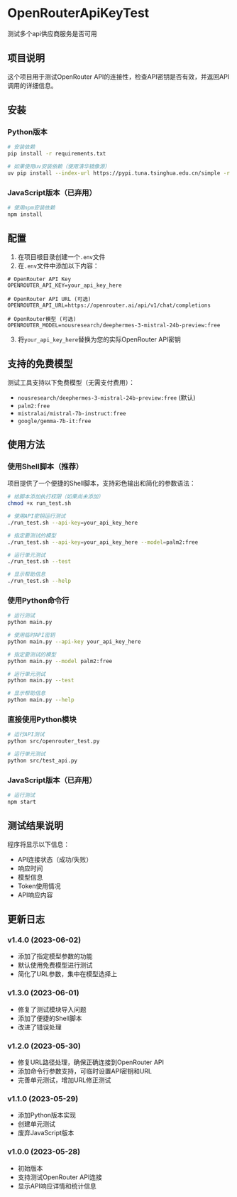 # OpenRouterApiKeyTest
测试多个api供应商服务是否可用

## 项目说明
这个项目用于测试OpenRouter API的连接性，检查API密钥是否有效，并返回API调用的详细信息。

## 安装

### Python版本
```bash
# 安装依赖
pip install -r requirements.txt

# 如果使用uv安装依赖（使用清华镜像源）
uv pip install --index-url https://pypi.tuna.tsinghua.edu.cn/simple -r requirements.txt
```

### JavaScript版本（已弃用）
```bash
# 使用npm安装依赖
npm install
```

## 配置
1. 在项目根目录创建一个`.env`文件
2. 在`.env`文件中添加以下内容：

```
# OpenRouter API Key
OPENROUTER_API_KEY=your_api_key_here

# OpenRouter API URL (可选)
OPENROUTER_API_URL=https://openrouter.ai/api/v1/chat/completions

# OpenRouter模型 (可选)
OPENROUTER_MODEL=nousresearch/deephermes-3-mistral-24b-preview:free
```

3. 将`your_api_key_here`替换为您的实际OpenRouter API密钥

## 支持的免费模型
测试工具支持以下免费模型（无需支付费用）：
- `nousresearch/deephermes-3-mistral-24b-preview:free` (默认)
- `palm2:free`
- `mistralai/mistral-7b-instruct:free`
- `google/gemma-7b-it:free`

## 使用方法

### 使用Shell脚本（推荐）
项目提供了一个便捷的Shell脚本，支持彩色输出和简化的参数语法：

```bash
# 给脚本添加执行权限（如果尚未添加）
chmod +x run_test.sh

# 使用API密钥运行测试
./run_test.sh --api-key=your_api_key_here

# 指定要测试的模型
./run_test.sh --api-key=your_api_key_here --model=palm2:free

# 运行单元测试
./run_test.sh --test

# 显示帮助信息
./run_test.sh --help
```

### 使用Python命令行
```bash
# 运行测试
python main.py

# 使用临时API密钥
python main.py --api-key your_api_key_here

# 指定要测试的模型
python main.py --model palm2:free

# 运行单元测试
python main.py --test

# 显示帮助信息
python main.py --help
```

### 直接使用Python模块
```bash
# 运行API测试
python src/openrouter_test.py

# 运行单元测试
python src/test_api.py
```

### JavaScript版本（已弃用）
```bash
# 运行测试
npm start
```

## 测试结果说明
程序将显示以下信息：
- API连接状态（成功/失败）
- 响应时间
- 模型信息
- Token使用情况
- API响应内容

## 更新日志

### v1.4.0 (2023-06-02)
- 添加了指定模型参数的功能
- 默认使用免费模型进行测试
- 简化了URL参数，集中在模型选择上

### v1.3.0 (2023-06-01)
- 修复了测试模块导入问题
- 添加了便捷的Shell脚本
- 改进了错误处理

### v1.2.0 (2023-05-30)
- 修复URL路径处理，确保正确连接到OpenRouter API
- 添加命令行参数支持，可临时设置API密钥和URL
- 完善单元测试，增加URL修正测试

### v1.1.0 (2023-05-29)
- 添加Python版本实现
- 创建单元测试
- 废弃JavaScript版本

### v1.0.0 (2023-05-28)
- 初始版本
- 支持测试OpenRouter API连接
- 显示API响应详情和统计信息
